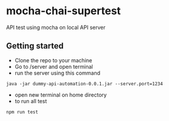 # mocha-chai-supertest
API test using mocha on local API server

## Getting started
- Clone the repo to your machine
- Go to /server and open terminal
- run the server using this command
```
java -jar dummy-api-automation-0.0.1.jar --server.port=1234
```
- open new terminal on home directory
- to run all test
```
npm run test
```
